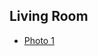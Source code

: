 ## Living Room 
* [Photo 1](https://cdn.knightlab.com/libs/juxtapose/latest/embed/index.html?uid=b45fe0f6-f90c-11e9-b9b8-0edaf8f81e27)
